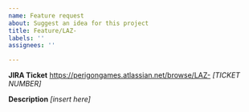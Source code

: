 ```yaml
---
name: Feature request
about: Suggest an idea for this project
title: Feature/LAZ-
labels: ''
assignees: ''

---
```


**JIRA Ticket**
https://perigongames.atlassian.net/browse/LAZ- *[TICKET NUMBER]*

**Description**
*[insert here]*
